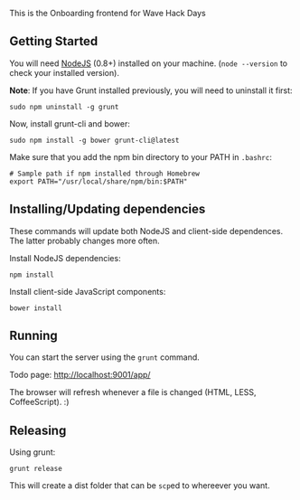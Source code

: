 This is the Onboarding frontend for Wave Hack Days

Getting Started
---------------

You will need [NodeJS](http://nodejs.org/) (0.8+) installed on your machine. (`node --version` to check your installed version).

**Note**: If you have Grunt installed previously, you will need to uninstall it first:

    sudo npm uninstall -g grunt

Now, install grunt-cli and bower:

    sudo npm install -g bower grunt-cli@latest

Make sure that you add the npm bin directory to your PATH in `.bashrc`:

    # Sample path if npm installed through Homebrew
    export PATH="/usr/local/share/npm/bin:$PATH"



Installing/Updating dependencies
--------------------------------

These commands will update both NodeJS and client-side dependences. The latter probably changes more often.

Install NodeJS dependencies:

    npm install

Install client-side JavaScript components:

    bower install


Running
-------

You can start the server using the `grunt` command.

Todo page: [http://localhost:9001/app/](http://localhost:9001/app/)

The browser will refresh whenever a file is changed (HTML, LESS, CoffeeScript). :)


Releasing
---------

Using grunt:

    grunt release

This will create a dist folder that can be `scp`ed to whereever you want.

